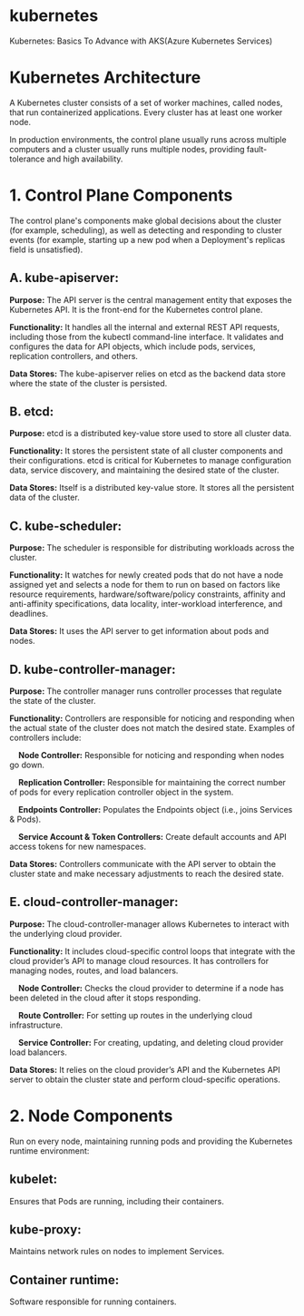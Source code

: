 # kubernetes
Kubernetes: Basics To Advance with AKS(Azure Kubernetes Services)

# Kubernetes Architecture

A Kubernetes cluster consists of a set of worker machines, called nodes, that run containerized applications. Every cluster has at least one worker node. 

In production environments, the control plane usually runs across multiple computers and a cluster usually runs multiple nodes, providing fault-tolerance and high availability. 

# 1. Control Plane Components

The control plane's components make global decisions about the cluster (for example, scheduling), as well as detecting and responding to cluster events (for example, starting up a new pod when a Deployment's replicas field is unsatisfied). 

##   A. kube-apiserver:

**Purpose:** The API server is the central management entity that exposes the Kubernetes API. It is the front-end for the Kubernetes control plane. 

**Functionality:** It handles all the internal and external REST API requests, including those from the kubectl command-line interface. It validates and configures the data for API objects, which include pods, services, replication controllers, and others. 

**Data Stores:** The kube-apiserver relies on etcd as the backend data store where the state of the cluster is persisted. 

##   B. etcd:

**Purpose:** etcd is a distributed key-value store used to store all cluster data. 

**Functionality:** It stores the persistent state of all cluster components and their configurations. etcd is critical for Kubernetes to manage configuration data, service discovery, and maintaining the desired state of the cluster. 

**Data Stores:** Itself is a distributed key-value store. It stores all the persistent data of the cluster. 

##   C. kube-scheduler:

**Purpose:** The scheduler is responsible for distributing workloads across the cluster. 

**Functionality:** It watches for newly created pods that do not have a node assigned yet and selects a node for them to run on based on factors like resource requirements, hardware/software/policy constraints, affinity and anti-affinity specifications, data locality, inter-workload interference, and deadlines. 

**Data Stores:** It uses the API server to get information about pods and nodes. 

##   D. kube-controller-manager:

**Purpose:** The controller manager runs controller processes that regulate the state of the cluster. 

**Functionality:** Controllers are responsible for noticing and responding when the actual state of the cluster does not match the desired state. Examples of controllers include: 

&nbsp;&nbsp;&nbsp;&nbsp;**Node Controller:** Responsible for noticing and responding when nodes go down. 

&nbsp;&nbsp;&nbsp;&nbsp;**Replication Controller:** Responsible for maintaining the correct number of pods for every replication controller object in the system. 

&nbsp;&nbsp;&nbsp;&nbsp;**Endpoints Controller:** Populates the Endpoints object (i.e., joins Services & Pods).

&nbsp;&nbsp;&nbsp;&nbsp;**Service Account & Token Controllers:** Create default accounts and API access tokens for new namespaces.

**Data Stores:** Controllers communicate with the API server to obtain the cluster state and make necessary adjustments to reach the desired state. 

##   E. cloud-controller-manager:

**Purpose:** The cloud-controller-manager allows Kubernetes to interact with the underlying cloud provider. 

**Functionality:** It includes cloud-specific control loops that integrate with the cloud provider’s API to manage cloud resources. It has controllers for managing nodes, routes, and load balancers. 

&nbsp;&nbsp;&nbsp;&nbsp;**Node Controller:** Checks the cloud provider to determine if a node has been deleted in the cloud after it stops responding. 

&nbsp;&nbsp;&nbsp;&nbsp;**Route Controller:** For setting up routes in the underlying cloud infrastructure. 

&nbsp;&nbsp;&nbsp;&nbsp;**Service Controller:** For creating, updating, and deleting cloud provider load balancers. 

**Data Stores:** It relies on the cloud provider’s API and the Kubernetes API server to obtain the cluster state and perform cloud-specific operations. 


# 2. Node Components

Run on every node, maintaining running pods and providing the Kubernetes runtime environment:

## **kubelet:** 

Ensures that Pods are running, including their containers.

## **kube-proxy:** 

Maintains network rules on nodes to implement Services.

## **Container runtime:** 

Software responsible for running containers.